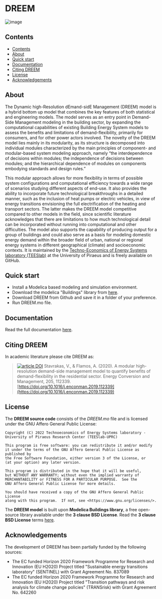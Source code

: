 # DREEM

![image](https://user-images.githubusercontent.com/120646072/207902143-beea4f1d-7065-468d-913c-c0a13cb06fea.png)

## Contents
- [Contents](#contents)
- [About](#about)
- [Quick start](#quick-start)
- [Documentation](#documentation)
- [Citing DREEM](#citing-bsam)
- [License](#license)
- [Acknowledgements](#acknowledgements)

## About
The Dynamic high-Resolution dEmand-sidE Management (DREEM) model is a hybrid bottom up model that combines the key features of both statistical and engineering models. The model serves as an entry point in Demand-Side Management modeling in the building sector, by expanding the computational capabilities of existing Building Energy System models to assess the benefits and limitations of demand-flexibility, primarily for consumers, and for other power actors involved. The novelty of the DREEM model lies mainly in its modularity, as its structure is decomposed into individual modules characterized by the main principles of component- and modular-based system modeling approach, namely “the interdependence of decisions within modules; the independence of decisions between modules; and the hierarchical dependence of modules on components embodying standards and design rules.”

This modular approach allows for more flexibility in terms of possible system configurations and computational efficiency towards a wide range of scenarios studying different aspects of end-use. It also provides the ability to incorporate future technological breakthroughs in a detailed manner, such as the inclusion of heat pumps or electric vehicles, in view of energy transitions envisioning the full electrification of the heating and transport sectors. The latter makes the DREEM model competitive compared to other models in the field, since scientific literature acknowledges that there are limitations to how much technological detail can be incorporated without running into computational and other difficulties. The model also supports the capability of producing output for a group of buildings and could also serve as a basis for modeling domestic energy demand within the broader field of urban, national or regional energy systems in different geographical (climate) and socioeconomic contexts. It is maintained by the [Techno-Economics of Energy Systems laboratory (TEESlab)](https://teeslab.unipi.gr) at the University of Piraeus and is freely available on GitHub. 

## Quick start
* Install a Modelica based modeling and simulation environment.
* Download the modelica "Buildings" library from [here](https://github.com/lbl-srg/modelica-buildings). 
* Download DREEM from Github and save it in a folder of your preference.
* Run DREEM.mo file.

## Documentation
Read the full documentation [here](http://teeslab.unipi.gr/wp-content/uploads/2022/12/DREEM-Documentation_v1.0.pdf).

## Citing DREEM
In academic literature please cite DREEM as: 
>[![article DOI](https://img.shields.io/badge/article-10.1016/j.enconman.2019.112339-blue)](https://doi.org/10.1016/j.enconman.2019.112339) Stavrakas, V., & Flamos, A. (2020). A modular high-resolution demand-side management model to quantify benefits of demand-flexibility in the residential sector. Energy Conversion and Management, 205, 112339. [https://doi.org/10.1016/j.enconman.2019.112339](https://doi.org/10.1016/j.enconman.2019.112339)


## License
The **DREEM source code** consists of the *DREEM.mo* file and is licensed under the GNU Affero General Public License:

    Copyright (C) 2022 Technoeconomics of Energy Systems laboratory - University of Piraeus Research Center (TEESlab-UPRC)

    This program is free software: you can redistribute it and/or modify
    it under the terms of the GNU Affero General Public License as published by
    the Free Software Foundation, either version 3 of the License, or
    (at your option) any later version.

    This program is distributed in the hope that it will be useful,
    but WITHOUT ANY WARRANTY; without even the implied warranty of
    MERCHANTABILITY or FITNESS FOR A PARTICULAR PURPOSE.  See the
    GNU Affero General Public License for more details.

    You should have received a copy of the GNU Affero General Public License
    along with this program.  If not, see <https://www.gnu.org/licenses/>.
    
 The **DREEM model** is built upon **Modelica Buildings library**, a free open-source library available under the **3 clause BSD License**. Read the **3 clause BSD License** terms [here](https://simulationresearch.lbl.gov/modelica/license.html).

## Acknowledgements
The development of DREEM has been partially funded by the following sources:
* The EC funded Horizon 2020 Framework Programme for Research and Innovation (EU H2020) Project titled "Sustainable energy transitions laboratory" (SENTINEL) with Grant Agreement No. 837089
* The EC funded Horizon 2020 Framework Programme for Research and Innovation (EU H2020) Project titled "Transition pathways and risk analysis for climate change policies" (TRANSrisk) with Grant Agreement No. 642260       
